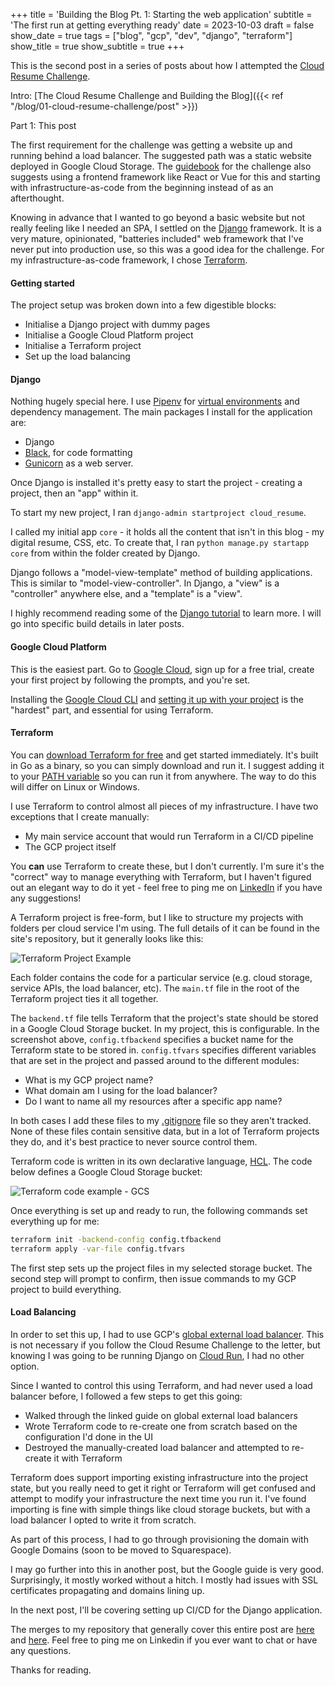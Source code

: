 +++
title = 'Building the Blog Pt. 1: Starting the web application'
subtitle = 'The first run at getting everything ready'
date = 2023-10-03
draft = false
show_date = true
tags = ["blog", "gcp", "dev", "django", "terraform"]
show_title = true
show_subtitle = true
+++

This is the second post in a series of posts about how I attempted the [Cloud Resume Challenge](https://cloudresumechallenge.dev).

Intro: [The Cloud Resume Challenge and Building the Blog]({{< ref "/blog/01-cloud-resume-challenge/post" >}})

Part 1: This post

The first requirement for the challenge was getting a website up and running behind a load balancer. The suggested path was a static website deployed in Google Cloud Storage. The [guidebook](https://cloudresumechallenge.dev/book/) for the challenge also suggests using a frontend framework like React or Vue for this and starting with infrastructure-as-code from the beginning instead of as an afterthought.

Knowing in advance that I wanted to go beyond a basic website but not really feeling like I needed an SPA, I settled on the [Django](https://djangoproject.com/) framework. It is a very mature, opinionated, "batteries included" web framework that I've never put into production use, so this was a good idea for the challenge. For my infrastructure-as-code framework, I chose [Terraform](https://terraform.io/).

#### Getting started

The project setup was broken down into a few digestible blocks:

* Initialise a Django project with dummy pages
* Initialise a Google Cloud Platform project
* Initialise a Terraform project
* Set up the load balancing

#### Django

Nothing hugely special here. I use [Pipenv](https://pipenv.pypa.io/en/latest/) for [virtual environments](https://docs.python.org/3/tutorial/venv.html) and dependency management. The main packages I install for the application are:

* Django
* [Black](https://black.readthedocs.io/en/stable/), for code formatting
* [Gunicorn](https://gunicorn.org/) as a web server.

Once Django is installed it's pretty easy to start the project - creating a project, then an "app" within it.

To start my new project, I ran `django-admin startproject cloud_resume`.

I called my initial app `core` - it holds all the content that isn't in this blog - my digital resume, CSS, etc. To create that, I ran `python manage.py startapp core` from within the folder created by Django.

Django follows a "model-view-template" method of building applications. This is similar to "model-view-controller". In Django, a "view" is a "controller" anywhere else, and a "template" is a "view".

I highly recommend reading some of the [Django tutorial](https://docs.djangoproject.com/en/4.2/intro/tutorial01/) to learn more. I will go into specific build details in later posts.

#### Google Cloud Platform

This is the easiest part. Go to [Google Cloud](https://cloud.google.com/), sign up for a free trial, create your first project by following the prompts, and you're set.

Installing the [Google Cloud CLI](https://cloud.google.com/sdk/docs/install) and [setting it up with your project](https://cloud.google.com/sdk/docs/initializing) is the "hardest" part, and essential for using Terraform.

#### Terraform

You can [download Terraform for free](https://developer.hashicorp.com/terraform/downloads?product_intent=terraform) and get started immediately. It's built in Go as a binary, so you can simply download and run it. I suggest adding it to your [PATH variable](https://en.wikipedia.org/wiki/PATH_(variable)) so you can run it from anywhere. The way to do this will differ on Linux or Windows.

I use Terraform to control almost all pieces of my infrastructure. I have two exceptions that I create manually:

* My main service account that would run Terraform in a CI/CD pipeline
* The GCP project itself

You **can** use Terraform to create these, but I don't currently. I'm sure it's the "correct" way to manage everything with Terraform, but I haven't figured out an elegant way to do it yet - feel free to ping me on [LinkedIn](https://www.linkedin.com/in/alexander-potts-9b4a41aa/) if you have any suggestions!

A Terraform project is free-form, but I like to structure my projects with folders per cloud service I'm using. The full details of it can be found in the site's repository, but it generally looks like this:

![Terraform Project Example](/blog/02-building-the-blog-pt-1/terraform_project_example.png)

Each folder contains the code for a particular service (e.g. cloud storage, service APIs, the load balancer, etc). The `main.tf` file in the root of the Terraform project ties it all together.

The `backend.tf` file tells Terraform that the project's state should be stored in a Google Cloud Storage bucket. In my project, this is configurable. In the screenshot above, `config.tfbackend` specifies a bucket name for the Terraform state to be stored in. `config.tfvars` specifies different variables that are set in the project and passed around to the different modules:

* What is my GCP project name?
* What domain am I using for the load balancer?
* Do I want to name all my resources after a specific app name?

In both cases I add these files to my [.gitignore](https://git-scm.com/docs/gitignore) file so they aren't tracked. None of these files contain sensitive data, but in a lot of Terraform projects they do, and it's best practice to never source control them.

Terraform code is written in its own declarative language, [HCL](https://developer.hashicorp.com/terraform/language/syntax/configuration). The code below defines a Google Cloud Storage bucket:

![Terraform code example - GCS](/blog/02-building-the-blog-pt-1/terraform_gcs_example.png)

Once everything is set up and ready to run, the following commands set everything up for me:

```bash
terraform init -backend-config config.tfbackend
terraform apply -var-file config.tfvars
```

The first step sets up the project files in my selected storage bucket. The second step will prompt to confirm, then issue commands to my GCP project to build everything.

#### Load Balancing

In order to set this up, I had to use GCP's [global external load balancer](https://cloud.google.com/load-balancing/docs/https/setup-global-ext-https-serverless). This is not necessary if you follow the Cloud Resume Challenge to the letter, but knowing I was going to be running Django on [Cloud Run](https://cloud.google.com/run), I had no other option.

Since I wanted to control this using Terraform, and had never used a load balancer before, I followed a few steps to get this going:

* Walked through the linked guide on global external load balancers
* Wrote Terraform code to re-create one from scratch based on the configuration I'd done in the UI
* Destroyed the manually-created load balancer and attempted to re-create it with Terraform

Terraform does support importing existing infrastructure into the project state, but you really need to get it right or Terraform will get confused and attempt to modify your infrastructure the next time you run it. I've found importing is fine with simple things like cloud storage buckets, but with a load balancer I opted to write it from scratch.

As part of this process, I had to go through provisioning the domain with Google Domains (soon to be moved to Squarespace).

I may go further into this in another post, but the Google guide is very good. Surprisingly, it mostly worked without a hitch. I mostly had issues with SSL certificates propagating and domains lining up.

In the next post, I'll be covering setting up CI/CD for the Django application.

The merges to my repository that generally cover this entire post are [here](https://github.com/ajpotts01/ajp-cloud-resume/pull/1) and [here](https://github.com/ajpotts01/ajp-cloud-resume/pull/2). Feel free to ping me on Linkedin if you ever want to chat or have any questions.

Thanks for reading.